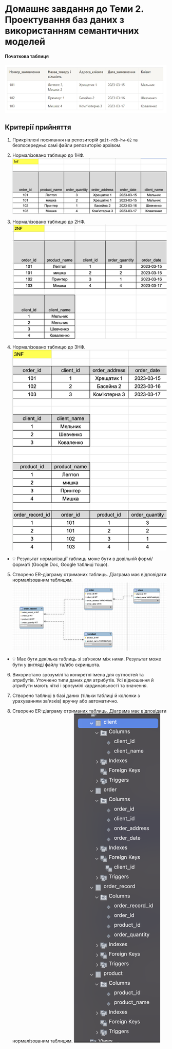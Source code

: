 # Домашнє завдання до Теми 2. Проектування баз даних з використанням семантичних моделей

#### Початкова таблиця

![Table](./nonnormalized.jpg)

## Критерії прийняття

1. Прикріплені посилання на репозиторій `goit-rdb-hw-02` та безпосередньо самі файли репозиторію архівом.

2. Нормалізовано таблицю до 1НФ.
![Table](./1NF.png)

3. Нормалізовано таблицю до 2НФ.
![Table](./2NF.png)

4. Нормалізовано таблицю до 3НФ.
![Table](./3NF.png)

- 💡 Результат нормалізації таблиць може бути в довільній формі/форматі (Google Doc, Google таблиці тощо).

5. Створено ER-діаграму отриманих таблиць. Діаграма має відповідати нормалізованим таблицям.
![Table](./4-EER_diagram.png)

- 💡 Має бути декілька таблиць зі зв’язком між ними. Результат може бути у вигляді файлу та/або скриншота.

6. Використано зрозумілі та конкретні імена для сутностей та атрибутів. Уточнено типи даних для атрибутів. Усі відношення й атрибути мають чіткі і зрозумілі кардинальності та значення.

7. Створено таблиці в базі даних (тільки таблиці й колонки з урахуванням зв'язків) вручну або автоматично.
5. Створено ER-діаграму отриманих таблиць. Діаграма має відповідати нормалізованим таблицям.
![Table](./5-tables.png)
